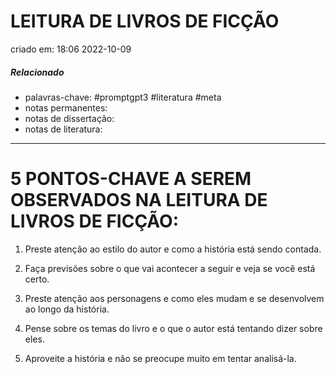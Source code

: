 # LEITURA DE LIVROS DE FICÇÃO
criado em: 18:06 2022-10-09

##### Relacionado
- palavras-chave: #promptgpt3 #literatura #meta 
- notas permanentes: 
- notas de dissertação:
- notas de literatura: 

---

# 5 PONTOS-CHAVE A SEREM OBSERVADOS NA LEITURA DE LIVROS DE FICÇÃO:


1. Preste atenção ao estilo do autor e como a história está sendo contada.

2. Faça previsões sobre o que vai acontecer a seguir e veja se você está certo.

3. Preste atenção aos personagens e como eles mudam e se desenvolvem ao longo da história.

4. Pense sobre os temas do livro e o que o autor está tentando dizer sobre eles.

5. Aproveite a história e não se preocupe muito em tentar analisá-la.